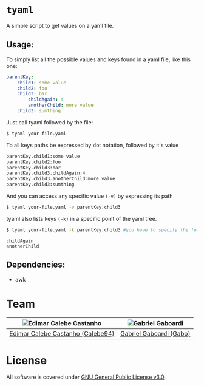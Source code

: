 # `tyaml`

A simple script to get values on a yaml file.

## Usage:
To simply list all the possible values and keys found in a yaml file, like this one:
```yaml
parentKey:
    child1: some value
    child2: foo
    child3: bar
        childAgain: 4
        anotherChild: more value
    child3: sumthing
```
Just call tyaml followed by the file:
```bash
$ tyaml your-file.yaml
```
To all keys paths be expressed by dot notation, followed by it's value
```bash
parentKey.child1:some value
parentKey.child2:foo
parentKey.child3:bar
parentKey.child3.childAgain:4
parentKey.child3.anotherChild:more value
parentKey.child3:sumthing
```
And you can access any specific value `(-v)` by expressing its path
```bash
$ tyaml your-file.yaml -v parentKey.child3
```

tyaml also lists keys `(-k)` in a specific point of the yaml tree.

```bash
$ tyaml your-file.yaml -k parentKey.child3 #you have to specify the full path
```
```
childAgain
anotherChild
```

## Dependencies:
- awk

# Team

| <img src="https://github.com/Calebe94.png?size=200" alt="Edimar Calebe Castanho"> | <img src="https://github.com/gbgabo.png?size=200" alt="Gabriel Gaboardi"> | 
|:---------------------------------------------------------------------------------:|:-------------------------------------------------------------------------:|
| [Edimar Calebe Castanho (Calebe94)](https://github.com/Calebe94)                  | [Gabriel Gaboardi (Gabo)](https://github.com/gbgabo)                      |

# License

All software is covered under [GNU General Public License v3.0](https://www.gnu.org/licenses/gpl-3.0.en.html).